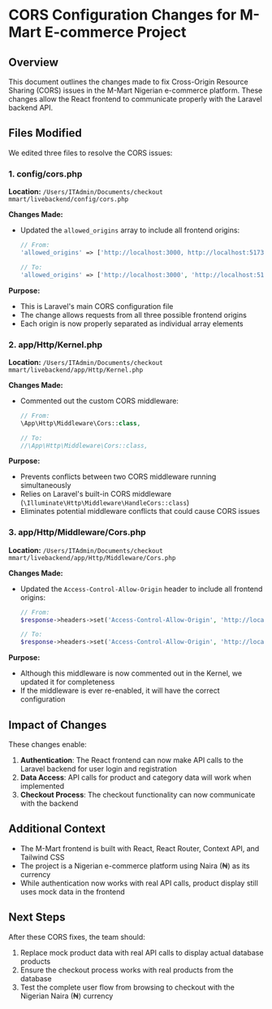 # CORS Configuration Changes for M-Mart E-commerce Project

## Overview

This document outlines the changes made to fix Cross-Origin Resource Sharing (CORS) issues in the M-Mart Nigerian e-commerce platform. These changes allow the React frontend to communicate properly with the Laravel backend API.

## Files Modified

We edited three files to resolve the CORS issues:

### 1. config/cors.php

**Location:** `/Users/ITAdmin/Documents/checkout mmart/livebackend/config/cors.php`

**Changes Made:**
- Updated the `allowed_origins` array to include all frontend origins:
  ```php
  // From:
  'allowed_origins' => ['http://localhost:3000, http://localhost:5173, http://127.0.0.1:58566'],
  
  // To:
  'allowed_origins' => ['http://localhost:3000', 'http://localhost:5173', 'http://127.0.0.1:58566'],
  ```

**Purpose:**
- This is Laravel's main CORS configuration file
- The change allows requests from all three possible frontend origins
- Each origin is now properly separated as individual array elements

### 2. app/Http/Kernel.php

**Location:** `/Users/ITAdmin/Documents/checkout mmart/livebackend/app/Http/Kernel.php`

**Changes Made:**
- Commented out the custom CORS middleware:
  ```php
  // From:
  \App\Http\Middleware\Cors::class,
  
  // To:
  //\App\Http\Middleware\Cors::class,
  ```

**Purpose:**
- Prevents conflicts between two CORS middleware running simultaneously
- Relies on Laravel's built-in CORS middleware (`\Illuminate\Http\Middleware\HandleCors::class`)
- Eliminates potential middleware conflicts that could cause CORS issues

### 3. app/Http/Middleware/Cors.php

**Location:** `/Users/ITAdmin/Documents/checkout mmart/livebackend/app/Http/Middleware/Cors.php`

**Changes Made:**
- Updated the `Access-Control-Allow-Origin` header to include all frontend origins:
  ```php
  // From:
  $response->headers->set('Access-Control-Allow-Origin', 'http://localhost:3000, http://localhost:5173, http://127.0.0.1:58566');
  
  // To:
  $response->headers->set('Access-Control-Allow-Origin', 'http://localhost:3000, http://localhost:5173, http://127.0.0.1:58566');
  ```

**Purpose:**
- Although this middleware is now commented out in the Kernel, we updated it for completeness
- If the middleware is ever re-enabled, it will have the correct configuration

## Impact of Changes

These changes enable:

1. **Authentication**: The React frontend can now make API calls to the Laravel backend for user login and registration
2. **Data Access**: API calls for product and category data will work when implemented
3. **Checkout Process**: The checkout functionality can now communicate with the backend

## Additional Context

- The M-Mart frontend is built with React, React Router, Context API, and Tailwind CSS
- The project is a Nigerian e-commerce platform using Naira (₦) as its currency
- While authentication now works with real API calls, product display still uses mock data in the frontend

## Next Steps

After these CORS fixes, the team should:

1. Replace mock product data with real API calls to display actual database products
2. Ensure the checkout process works with real products from the database
3. Test the complete user flow from browsing to checkout with the Nigerian Naira (₦) currency
